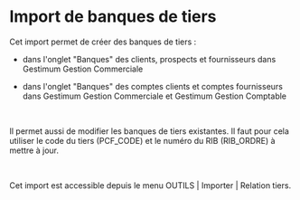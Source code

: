 # Import de banques de tiers



Cet import permet de créer des banques de tiers :


- dans l'onglet "Banques" des clients, prospects et fournisseurs 
 dans Gestimum Gestion Commerciale


- dans l'onglet "Banques" des comptes clients et comptes fournisseurs 
 dans Gestimum Gestion Commerciale 
 et Gestimum Gestion Comptable


 


Il permet aussi de modifier les banques de tiers existantes. Il faut 
 pour cela utiliser le code du tiers (PCF\_CODE) 
 et le numéro du RIB (RIB\_ORDRE) à mettre à jour.


 


Cet import est accessible depuis le menu OUTILS 
 | Importer | Relation tiers.


